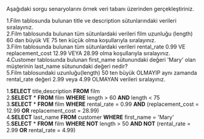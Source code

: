 Aşağıdaki sorgu senaryolarını örnek veri tabanı üzerinden gerçekleştiriniz.

1.Film tablosunda bulunan title ve description sütunlarındaki verileri sıralayınız.  
2.Film tablosunda bulunan tüm sütunlardaki verileri film uzunluğu (length) 60 dan büyük VE 75 ten küçük olma koşullarıyla sıralayınız.  
3.Film tablosunda bulunan tüm sütunlardaki verileri rental_rate 0.99 VE replacement_cost 12.99 VEYA 28.99 olma koşullarıyla sıralayınız.  
4.Customer tablosunda bulunan first_name sütunundaki değeri 'Mary' olan müşterinin last_name sütunundaki değeri nedir?  
5.Film tablosundaki uzunluğu(length) 50 ten büyük OLMAYIP aynı zamanda rental_rate değeri 2.99 veya 4.99 OLMAYAN verileri sıralayınız.

1.**SELECT** title,description **FROM** film  
2.**SELECT** * **FROM** film **WHERE** length > 60 **AND** length < 75  
3.**SELECT** * **FROM** film **WHERE** rental_rate = 0.99 **AND** (replacement_cost = 12.99 **OR** replacement_cost = 28.99)  
4.**SELECT** last_name **FROM** customer **WHERE** first_name = 'Mary'   
5.**SELECT** * **FROM** film **WHERE NOT** length > 50 **AND NOT** (rental_rate = 2.99 **OR** rental_rate = 4.99)  
